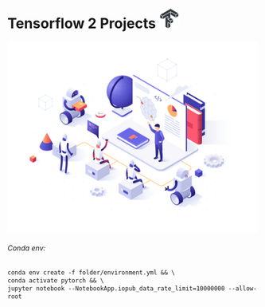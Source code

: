 Tensorflow 2 Projects ![](logo.png)
=====================
![](screen.png)

###### Conda env:
```
conda env create -f folder/environment.yml && \
conda activate pytorch && \
jupyter notebook --NotebookApp.iopub_data_rate_limit=10000000 --allow-root
```